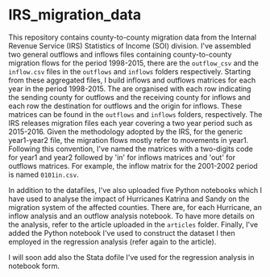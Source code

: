 # IRS_migration_data
This repository contains county-to-county migration data from the Internal Revenue Service (IRS) Statistics of Income (SOI) division. I've assembled two general outflows and inflows files containing county-to-county migration flows for the period 1998-2015, there are the ```outflow_csv``` and the ```inflow.csv``` files in the ```outflows``` and ```inflows``` folders respectively. Starting from these aggregated files, I build inflows and outflows matrices for each year in the period 1998-2015. The are organised with each row indicating the sending county for outflows and the receiving county for inflows and each row the destination for outflows and the origin for inflows. These matrices can be found in the ```outflows``` and ```inflows``` folders, respectively. The IRS releases migration files each year covering a two year period such as 2015-2016. Given the methodology adopted by the IRS, for the generic year1-year2 file, the migration flows mostly refer to movements in year1. Following this convention, I've named the matrices with a two-digits code for year1 and year2 followed by 'in' for inflows matrices and 'out' for outflows matrices. For example, the inflow matrix for the 2001-2002 period is named ```0101in.csv```.

In addition to the datafiles, I've also uploaded five Python notebooks which I have used to analyse the impact of Hurricanes Katrina and Sandy on the migration system of the affected counties. There are, for each Hurricane, an inflow analysis and an outflow analysis notebook. To have more details on the analysis, refer to the article uploaded in the ```articles``` folder. Finally, I've added the Python notebook I've used to construct the dataset I then employed in the regression analysis (refer again to the article).

I will soon add also the Stata dofile I've used for the regression analysis in notebook form.
